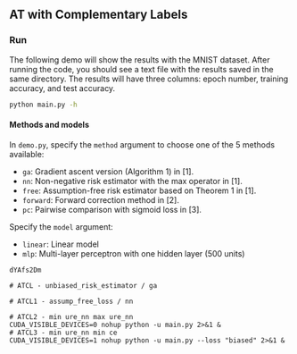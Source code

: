 ## AT with Complementary Labels

### Run
The following demo will show the results with the MNIST dataset.  After running the code, you should see a text file with the results saved in the same directory.  The results will have three columns: epoch number, training accuracy, and test accuracy.

```bash
python main.py -h
```

#### Methods and models
In `demo.py`, specify the `method` argument to choose one of the 5 methods available:

- `ga`: Gradient ascent version (Algorithm 1) in [1].
- `nn`: Non-negative risk estimator with the max operator in [1].
- `free`: Assumption-free risk estimator based on Theorem 1 in [1].
- `forward`: Forward correction method in [2].
- `pc`: Pairwise comparison with sigmoid loss in [3].

Specify the `model` argument:

- `linear`: Linear model
- `mlp`: Multi-layer perceptron with one hidden layer (500 units)

```shell
dYAfs2Dm

# ATCL - unbiased_risk_estimator / ga

# ATCL1 - assump_free_loss / nn

# ATCL2 - min ure_nn max ure_nn
CUDA_VISIBLE_DEVICES=0 nohup python -u main.py 2>&1 &
# ATCL3 - min ure_nn min ce
CUDA_VISIBLE_DEVICES=1 nohup python -u main.py --loss "biased" 2>&1 &
```

